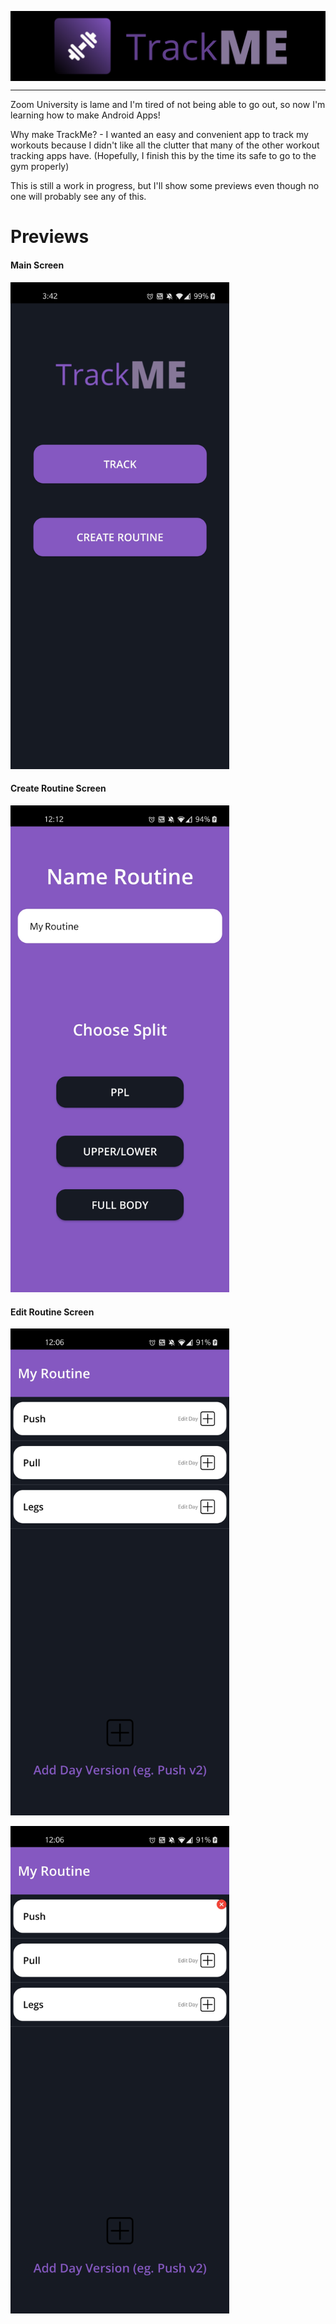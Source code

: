 <p align="center">
    <img src="images/AppBanner.png" width="700" align="center">
</p>
<hr/>

Zoom University is lame and I'm tired of not being able to go out, so now I'm learning how to make Android Apps!

Why make TrackMe? - I wanted an easy and convenient app to track my workouts because I didn't like all the clutter that many of the other workout tracking apps have. (Hopefully, I finish this by the time its safe to go to the gym properly)

This is still a work in progress, but I'll show some previews even though no one will probably see any of this.

# Previews
#### Main Screen
<p>
    <img src="images/MainScreen.jpg" width="350">
</p>


#### Create Routine Screen
<p>
    <img src="images/CreateRoutineScreen.jpg" width="350">
</p>


#### Edit Routine Screen
<p>
    <img src="images/EditListViewStart.jpg" width="350">
</p>

<p>
    <img src="images/EditListViewDelete.jpg" width="350">
</p>
